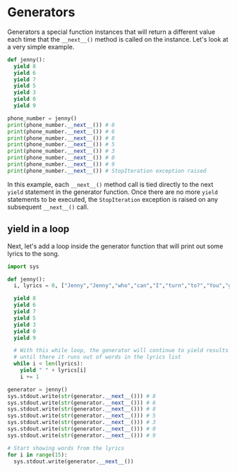 # Generators

Generators a special function instances that will return a different value each time that the `__next__()` method is called on the instance. Let's look at a very simple example.

```py
def jenny():
  yield 8
  yield 6
  yield 7
  yield 5
  yield 3
  yield 0
  yield 9

phone_number = jenny()
print(phone_number.__next__()) # 8
print(phone_number.__next__()) # 6
print(phone_number.__next__()) # 8
print(phone_number.__next__()) # 5
print(phone_number.__next__()) # 3
print(phone_number.__next__()) # 0
print(phone_number.__next__()) # 9
print(phone_number.__next__()) # StopIteration exception raised
```

In this example, each `__next__()` method call is tied directly to the next `yield` statement in the generator function. Once there are no more `yield` statements to be executed, the `StopIteration` exception is raised on any subsequent `__next__()` call.

## yield in a loop

Next, let's add a loop inside the generator function that will print out some lyrics to the song.

```py
import sys

def jenny():
  i, lyrics = 0, ["Jenny","Jenny","who","can","I","turn","to?","You","give","me","something","I","can","hold","on","to","I","know","you'll","think","I'm","like","the","others","before","Who","saw","your","name","and","number","on","the","wall"]

  yield 8
  yield 6
  yield 7
  yield 5
  yield 3
  yield 0
  yield 9

  # With this while loop, the generator will continue to yield results
  # until there it runs out of words in the lyrics list
  while i < len(lyrics):
    yield " " + lyrics[i]
    i += 1

generator = jenny()
sys.stdout.write(str(generator.__next__())) # 8
sys.stdout.write(str(generator.__next__())) # 6
sys.stdout.write(str(generator.__next__())) # 8
sys.stdout.write(str(generator.__next__())) # 5
sys.stdout.write(str(generator.__next__())) # 3
sys.stdout.write(str(generator.__next__())) # 0
sys.stdout.write(str(generator.__next__())) # 9

# Start showing words from the lyrics
for i in range(15):
  sys.stdout.write(generator.__next__())
```